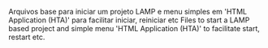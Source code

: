 Arquivos base para iniciar um projeto LAMP e menu simples em 'HTML Application (HTA)' para facilitar iniciar, reiniciar etc
Files to start a LAMP based project and simple menu 'HTML Application (HTA)' to facilitate start, restart etc.